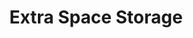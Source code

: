 ---
title: "Extra Space Storage"
url: /vancouver/extra-space-storage-southeast-165th-avenue/
shop: Mieten
---